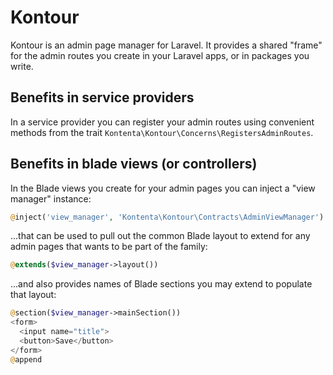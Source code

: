 # Kontour

Kontour is an admin page manager for Laravel.
It provides a shared "frame" for the admin routes you create in your Laravel apps, or in packages you write.

## Benefits in service providers

In a service provider you can register your admin routes using convenient methods from the trait
`Kontenta\Kontour\Concerns\RegistersAdminRoutes`.

## Benefits in blade views (or controllers)

In the Blade views you create for your admin pages you can inject a "view manager" instance:

```php
@inject('view_manager', 'Kontenta\Kontour\Contracts\AdminViewManager')
```

...that can be used to pull out the common Blade layout to extend for any admin pages
that wants to be part of the family:

```php
@extends($view_manager->layout())
```

...and also provides names of Blade sections you may extend to populate that layout:

```php
@section($view_manager->mainSection())
<form>
  <input name="title">
  <button>Save</button>
</form>
@append
```
